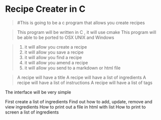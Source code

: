  **Recipe Creater in C**
==========================
>#This is going to be a c program that allows you create recipes 

>This program will be written in C , it will use cmake 
>This program will be able to be ported to  OSX UNIX and Windows

>1. it will allow you create a recipe
>2.  it will allow you save a recipe
>3.  it will allow you find a recipe
>4.  it will allow you amend a recipe
>5.  it will allow you send to a markdown or html file

>A recipe will have a title
>A recipe will have a list of ingredients
>A recipe will have a list of instructions
A recipe will have a list of tags

The interface will be very simple

First create a  list of ingredients
Find out how to add, update, remove and view ingredients
How to print out a file in html with list
How to print to screen a list of ingredients
